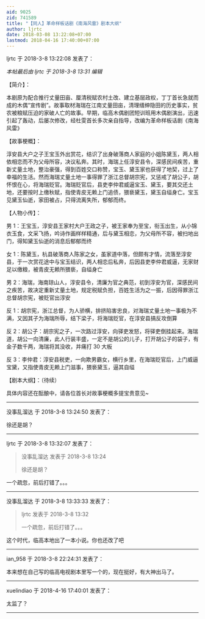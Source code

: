 ```yaml
---
aid: 9025
zid: 741589
title: "【同人】革命样板话剧《南海风雷》剧本大纲"
author: ljrtc
date: 2018-03-08 13:22:08+07:00
lastmod: 2018-04-16 17:40:00+07:00
---
```


ljrtc 于 2018-3-8 13:22:08 发表了：

_本帖最后由 ljrtc 于 2018-3-8 13:31 编辑_

【简介】：

本剧原为配合推行丈量田亩、厘清税赋农村土改、建立基层政权，丁丁首长急就而成的木偶“宣传剧”。故事取材海瑞在江南丈量田亩，清理缙绅隐田的历史事实，贫农被粮赋压迫的家破人亡的故事。早期，临高木偶剧团短训班用木偶剧演出，迅速引起了轰动，后屡次修改，经杜雯首长多次亲自指导，改编为革命样板话剧《南海风雷》

【故事梗概】：

淳安县大户之子王宝玉外出赏花，结识了出身破落商人家庭的小姐陈黛玉，两人相依相恋而不为父母所容，决议私奔。其时，海瑞上任淳安县令，深感民间疾苦，重新丈量土地，整治豪强，得到百姓交口称赞，宝玉、黛玉家也获得了地契，过上了幸福的生活。然而海瑞丈量土地一事得罪了浙江总督胡宗宪，又惩戒了胡公子，胡怀恨在心，将海瑞贬官。海瑞贬官后，县吏李仲君威逼宝玉、黛玉，要其交还土地，还要按时上缴秋赋，指使青皮无赖上门追债，猥亵黛玉，黛玉自缢身亡。宝玉见黛玉仙逝，家田被占，只得流离失所，郁郁而终。

【人物小传】：

男 1：王宝玉，淳安县王家村大户王政之子，被王家奉为至宝，衔玉出生，从小锦衣玉食，文采飞扬，吟诗作画样样精通，后与黛玉相恋，为父母所不容，被扫地出门，得知黛玉仙逝的消息后郁郁而终

女 1：陈黛玉，杭县破落商人陈家之女，虽家道中落，但颇有才情，流落至淳安县，于一次赏花途中与宝玉结识，两人相恋后私奔，后因县吏李仲君威逼，无家财足以缴粮，被青皮无赖所猥亵，自缢身亡

男 2：海瑞，海南琼山人，淳安县令，清廉为官之典范，初到淳安为官，深感民间之疾苦，故决定重新丈量土地，规定税赋负担，百姓生活为之一振，后因得罪浙江总督胡宗宪，被贬官出淳安

反 1：胡宗宪，浙江总督，为人骄横，排挤陷害忠良，对海瑞丈量土地一事极为不满，又因其子为海瑞所辱，结下梁子，将海瑞贬官，在淳安县搞反攻倒算

反 2：胡公子：胡宗宪之子，一次路过淳安，向驿吏发怒，将驿吏倒挂起来。海瑞道，胡公一向清廉，此人行装丰盛，一定不是胡公的儿子，打开胡公子的袋子，有金子数千两，海瑞将其没收，并痛打 30 大板

反 3：李仲君：淳安县税吏，一向欺男霸女，横行乡里，在海瑞贬官后，上门威逼宝黛，又指使青皮无赖上门滋事，猥亵黛玉，逼其自缢

【剧本大纲】：（待续）

具体内容还在酝酿中，请各位首长对故事梗概多提宝贵意见~

---

没事乱溜达 于 2018-3-8 13:24:50 发表了：

徐还是胡？

---

ljrtc 于 2018-3-8 13:32:07 发表了：

> 没事乱溜达 发表于 2018-3-8 13:24
>
> 徐还是胡？

一个疏忽，前后打错了。。。

---

没事乱溜达 于 2018-3-8 13:33:33 发表了：

> ljrtc 发表于 2018-3-8 13:32
>
> 一个疏忽，前后打错了。。。

这个时代，临高本地出了一本小说。你也还改了吧

---

ian_958 于 2018-3-8 22:24:31 发表了：

本来想在自己写的临高电视剧本里写一个的，现在挺好，有大神出马了。

---

xuelindiao 于 2018-4-16 17:40:01 发表了：

太监了？

---
